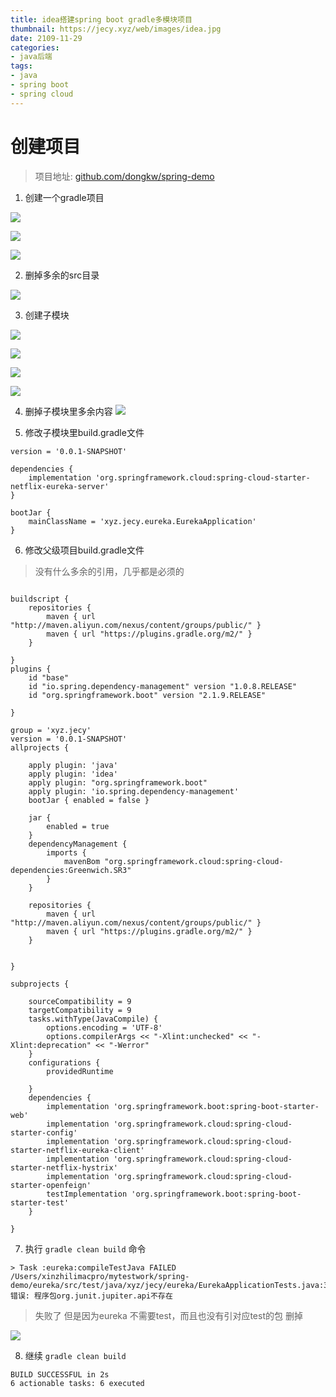 ```yaml
---
title: idea搭建spring boot gradle多模块项目
thumbnail: https://jecy.xyz/web/images/idea.jpg
date: 2109-11-29
categories:
- java后端
tags:
- java
- spring boot
- spring cloud
---
```


# 创建项目

> 项目地址: [github.com/dongkw/spring-demo](https://github.com/dongkw/spring-demo)

1. 创建一个gradle项目

<!--more-->

![](https://jecy.xyz/web/images/new/1.png)

![](https://jecy.xyz/web/images/new/3.png)

![](https://jecy.xyz/web/images/new/4.png)

2. 删掉多余的src目录

![](https://jecy.xyz/web/images/new/5.png)

3. 创建子模块

![](https://jecy.xyz/web/images/new/6.png)

![](https://jecy.xyz/web/images/new/7.png)

![](https://jecy.xyz/web/images/new/8.png)

![](https://jecy.xyz/web/images/new/9.png)

4. 删掉子模块里多余内容
![](https://jecy.xyz/web/images/new/11.png)

5. 修改子模块里build.gradle文件
``` 
version = '0.0.1-SNAPSHOT'

dependencies {
    implementation 'org.springframework.cloud:spring-cloud-starter-netflix-eureka-server'
}

bootJar {
    mainClassName = 'xyz.jecy.eureka.EurekaApplication'
}

```

6. 修改父级项目build.gradle文件


> 没有什么多余的引用，几乎都是必须的

```

buildscript {
    repositories {
        maven { url "http://maven.aliyun.com/nexus/content/groups/public/" }
        maven { url "https://plugins.gradle.org/m2/" }
    }

}
plugins {
    id "base"
    id "io.spring.dependency-management" version "1.0.8.RELEASE"
    id "org.springframework.boot" version "2.1.9.RELEASE"

}

group = 'xyz.jecy'
version = '0.0.1-SNAPSHOT'
allprojects {

    apply plugin: 'java'
    apply plugin: 'idea'
    apply plugin: "org.springframework.boot"
    apply plugin: 'io.spring.dependency-management'
    bootJar { enabled = false }

    jar {
        enabled = true
    }
    dependencyManagement {
        imports {
            mavenBom "org.springframework.cloud:spring-cloud-dependencies:Greenwich.SR3"
        }
    }

    repositories {
        maven { url "http://maven.aliyun.com/nexus/content/groups/public/" }
        maven { url "https://plugins.gradle.org/m2/" }
    }


}

subprojects {

    sourceCompatibility = 9
    targetCompatibility = 9
    tasks.withType(JavaCompile) {
        options.encoding = 'UTF-8'
        options.compilerArgs << "-Xlint:unchecked" << "-Xlint:deprecation" << "-Werror"
    }
    configurations {
        providedRuntime

    }
    dependencies {
        implementation 'org.springframework.boot:spring-boot-starter-web'
        implementation 'org.springframework.cloud:spring-cloud-starter-config'
        implementation 'org.springframework.cloud:spring-cloud-starter-netflix-eureka-client'
        implementation 'org.springframework.cloud:spring-cloud-starter-netflix-hystrix'
        implementation 'org.springframework.cloud:spring-cloud-starter-openfeign'
        testImplementation 'org.springframework.boot:spring-boot-starter-test'
    }

}
```

7. 执行 `gradle clean build` 命令

```
> Task :eureka:compileTestJava FAILED
/Users/xinzhilimacpro/mytestwork/spring-demo/eureka/src/test/java/xyz/jecy/eureka/EurekaApplicationTests.java:3: 错误: 程序包org.junit.jupiter.api不存在

```
> 失败了 但是因为eureka 不需要test，而且也没有引对应test的包 删掉

![](https://jecy.xyz/web/images/new/13.png)


8. 继续 `gradle clean build`

```
BUILD SUCCESSFUL in 2s
6 actionable tasks: 6 executed
```